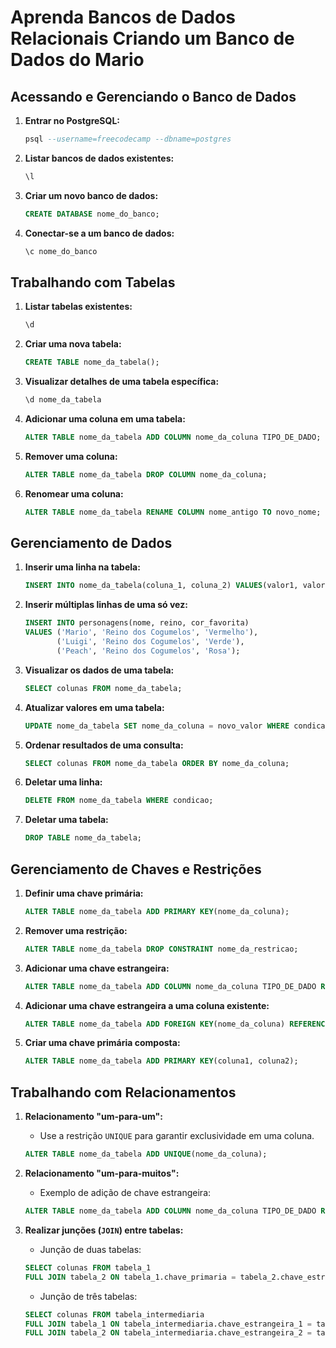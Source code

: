 
# Aprenda Bancos de Dados Relacionais Criando um Banco de Dados do Mario

## Acessando e Gerenciando o Banco de Dados

1. **Entrar no PostgreSQL:**
   ```sql
   psql --username=freecodecamp --dbname=postgres
   ```

2. **Listar bancos de dados existentes:**
   ```sql
   \l
   ```

3. **Criar um novo banco de dados:**
   ```sql
   CREATE DATABASE nome_do_banco;
   ```

4. **Conectar-se a um banco de dados:**
   ```sql
   \c nome_do_banco
   ```

## Trabalhando com Tabelas

1. **Listar tabelas existentes:**
   ```sql
   \d
   ```

2. **Criar uma nova tabela:**
   ```sql
   CREATE TABLE nome_da_tabela();
   ```

3. **Visualizar detalhes de uma tabela específica:**
   ```sql
   \d nome_da_tabela
   ```

4. **Adicionar uma coluna em uma tabela:**
   ```sql
   ALTER TABLE nome_da_tabela ADD COLUMN nome_da_coluna TIPO_DE_DADO;
   ```

5. **Remover uma coluna:**
   ```sql
   ALTER TABLE nome_da_tabela DROP COLUMN nome_da_coluna;
   ```

6. **Renomear uma coluna:**
   ```sql
   ALTER TABLE nome_da_tabela RENAME COLUMN nome_antigo TO novo_nome;
   ```

## Gerenciamento de Dados

1. **Inserir uma linha na tabela:**
   ```sql
   INSERT INTO nome_da_tabela(coluna_1, coluna_2) VALUES(valor1, valor2);
   ```

2. **Inserir múltiplas linhas de uma só vez:**
   ```sql
   INSERT INTO personagens(nome, reino, cor_favorita)
   VALUES ('Mario', 'Reino dos Cogumelos', 'Vermelho'),
          ('Luigi', 'Reino dos Cogumelos', 'Verde'),
          ('Peach', 'Reino dos Cogumelos', 'Rosa');
   ```

3. **Visualizar os dados de uma tabela:**
   ```sql
   SELECT colunas FROM nome_da_tabela;
   ```

4. **Atualizar valores em uma tabela:**
   ```sql
   UPDATE nome_da_tabela SET nome_da_coluna = novo_valor WHERE condicao;
   ```

5. **Ordenar resultados de uma consulta:**
   ```sql
   SELECT colunas FROM nome_da_tabela ORDER BY nome_da_coluna;
   ```

6. **Deletar uma linha:**
   ```sql
   DELETE FROM nome_da_tabela WHERE condicao;
   ```

7. **Deletar uma tabela:**
   ```sql
   DROP TABLE nome_da_tabela;
   ```

## Gerenciamento de Chaves e Restrições

1. **Definir uma chave primária:**
   ```sql
   ALTER TABLE nome_da_tabela ADD PRIMARY KEY(nome_da_coluna);
   ```

2. **Remover uma restrição:**
   ```sql
   ALTER TABLE nome_da_tabela DROP CONSTRAINT nome_da_restricao;
   ```

3. **Adicionar uma chave estrangeira:**
   ```sql
   ALTER TABLE nome_da_tabela ADD COLUMN nome_da_coluna TIPO_DE_DADO REFERENCES tabela_referenciada(coluna_referenciada);
   ```

4. **Adicionar uma chave estrangeira a uma coluna existente:**
   ```sql
   ALTER TABLE nome_da_tabela ADD FOREIGN KEY(nome_da_coluna) REFERENCES tabela_referenciada(coluna_referenciada);
   ```

5. **Criar uma chave primária composta:**
   ```sql
   ALTER TABLE nome_da_tabela ADD PRIMARY KEY(coluna1, coluna2);
   ```

## Trabalhando com Relacionamentos

1. **Relacionamento "um-para-um":**
   - Use a restrição `UNIQUE` para garantir exclusividade em uma coluna.
   ```sql
   ALTER TABLE nome_da_tabela ADD UNIQUE(nome_da_coluna);
   ```

2. **Relacionamento "um-para-muitos":**
   - Exemplo de adição de chave estrangeira:
   ```sql
   ALTER TABLE nome_da_tabela ADD COLUMN nome_da_coluna TIPO_DE_DADO REFERENCES tabela_referenciada(coluna_referenciada);
   ```

3. **Realizar junções (`JOIN`) entre tabelas:**
   - Junção de duas tabelas:
   ```sql
   SELECT colunas FROM tabela_1 
   FULL JOIN tabela_2 ON tabela_1.chave_primaria = tabela_2.chave_estrangeira;
   ```

   - Junção de três tabelas:
   ```sql
   SELECT colunas FROM tabela_intermediaria
   FULL JOIN tabela_1 ON tabela_intermediaria.chave_estrangeira_1 = tabela_1.chave_primaria
   FULL JOIN tabela_2 ON tabela_intermediaria.chave_estrangeira_2 = tabela_2.chave_primaria;
   ```
